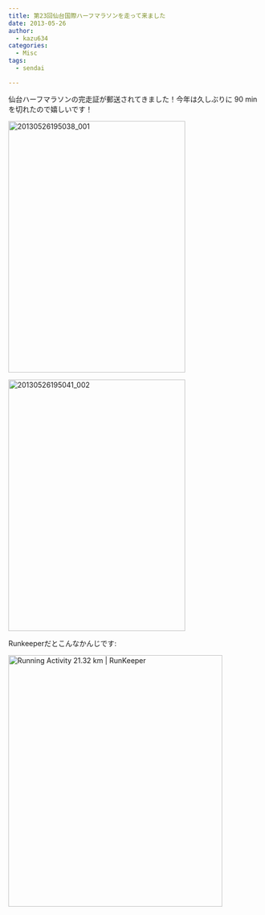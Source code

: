 ```yaml
---
title: 第23回仙台国際ハーフマラソンを走って来ました
date: 2013-05-26
author:
  - kazu634
categories:
  - Misc
tags:
  - sendai

---
```

仙台ハーフマラソンの完走証が郵送されてきました！今年は久しぶりに 90 min を切れたので嬉しいです！

<a href="http://www.flickr.com/photos/42332031@N02/8839892710/" onclick="__gaTracker('send', 'event', 'outbound-article', 'http://www.flickr.com/photos/42332031@N02/8839892710/', '');" title="20130526195038_001 by kazu634, on Flickr"><img class="aligncenter" alt="20130526195038_001" src="http://farm8.staticflickr.com/7312/8839892710_92fb7f9c4c.jpg" width="352" height="500" /></a>

<a href="http://www.flickr.com/photos/42332031@N02/8839878324/" onclick="__gaTracker('send', 'event', 'outbound-article', 'http://www.flickr.com/photos/42332031@N02/8839878324/', '');" title="20130526195041_002 by kazu634, on Flickr"><img class="aligncenter" alt="20130526195041_002" src="http://farm3.staticflickr.com/2853/8839878324_afc4a3ef39.jpg" width="352" height="500" /></a>

Runkeeperだとこんなかんじです:

<a href="http://www.flickr.com/photos/42332031@N02/8839303719/" onclick="__gaTracker('send', 'event', 'outbound-article', 'http://www.flickr.com/photos/42332031@N02/8839303719/', '');" title="Running Activity 21.32 km | RunKeeper by kazu634, on Flickr"><img class="aligncenter" alt="Running Activity 21.32 km | RunKeeper" src="http://farm4.staticflickr.com/3807/8839303719_5b003834b5.jpg" width="426" height="500" /></a>

